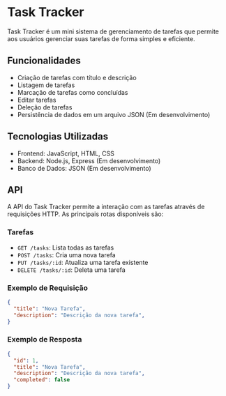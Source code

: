 # Task Tracker
Task Tracker é um mini sistema de gerenciamento de tarefas que permite aos usuários gerenciar suas tarefas de forma simples e eficiente.

## Funcionalidades
- Criação de tarefas com título e descrição
- Listagem de tarefas
- Marcação de tarefas como concluídas
- Editar tarefas
- Deleção de tarefas
- Persistência de dados em um arquivo JSON (Em desenvolvimento)

## Tecnologias Utilizadas
- Frontend: JavaScript, HTML, CSS
- Backend: Node.js, Express (Em desenvolvimento)
- Banco de Dados: JSON (Em desenvolvimento)

## API
A API do Task Tracker permite a interação com as tarefas através de requisições HTTP. As principais rotas disponíveis são:

### Tarefas
- `GET /tasks`: Lista todas as tarefas
- `POST /tasks`: Cria uma nova tarefa
- `PUT /tasks/:id`: Atualiza uma tarefa existente
- `DELETE /tasks/:id`: Deleta uma tarefa

### Exemplo de Requisição
```json
{
  "title": "Nova Tarefa",
  "description": "Descrição da nova tarefa",
}
```
### Exemplo de Resposta 
```json
{
  "id": 1,
  "title": "Nova Tarefa",
  "description": "Descrição da nova tarefa",
  "completed": false
}
```
